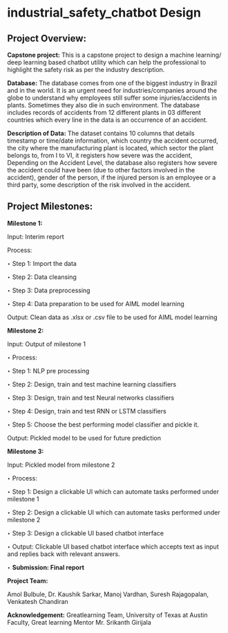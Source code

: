 # industrial_safety_chatbot Design
## Project Overview:

**Capstone project:**
This is a capstone project to design a machine learning/ deep learning based chatbot utility which can help the professional to highlight the safety risk as per the industry description.


**Database:** The database comes from one of the biggest industry in Brazil and in the world. It is an urgent need for industries/companies around the
globe to understand why employees still suffer some injuries/accidents in plants. Sometimes they also die in such environment. The database includes records of accidents from 12 different plants in 03 different countries which every line in the data is an
occurrence of an accident.


**Description of Data:** The dataset contains 10 columns that details  timestamp or time/date information, which country the accident occurred, the city where the manufacturing plant is located, which sector the plant belongs to, from I to VI, it registers how severe was the accident,  Depending on the Accident Level, the database also registers how severe the accident could have been (due to other factors involved in the accident), gender of the person, if the injured person is an employee or a third party, some description of the risk involved in the accident.

## Project Milestones:


**Milestone 1:**


Input: Interim report


Process:


‣ Step 1: Import the data


‣ Step 2: Data cleansing


‣ Step 3: Data preprocessing


‣ Step 4: Data preparation to be used for AIML model learning


Output: Clean data as .xlsx or .csv file to be used for AIML model learning


**Milestone 2:**


Input: Output of milestone 1


‣ Process:


‣ Step 1: NLP pre processing


‣ Step 2: Design, train and test machine learning classifiers


‣ Step 3: Design, train and test Neural networks classifiers


‣ Step 4: Design, train and test RNN or LSTM classifiers


‣ Step 5: Choose the best performing model classifier and pickle it.


Output: Pickled model to be used for future prediction


**Milestone 3:**


Input: Pickled model from milestone 2


‣ Process:


‣ Step 1: Design a clickable UI which can automate tasks performed under milestone 1


‣ Step 2: Design a clickable UI which can automate tasks performed under milestone 2


‣ Step 3: Design a clickable UI based chatbot interface


‣ Output: Clickable UI based chatbot interface which accepts text as input and replies back with relevant answers.


‣ **Submission: Final report**


**Project Team:**

Amol Bulbule,
Dr. Kaushik Sarkar,
Manoj Vardhan,
Suresh Rajagopalan,
Venkatesh Chandiran


**Acknowledgement:**
Greatlearning Team,
University of Texas at Austin Faculty,
Great learning Mentor Mr. Srikanth Girijala


